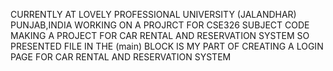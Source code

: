 CURRENTLY AT LOVELY PROFESSIONAL UNIVERSITY (JALANDHAR) PUNJAB,INDIA
WORKING ON A PROJRCT FOR CSE326 SUBJECT CODE
MAKING A PROJECT FOR CAR RENTAL AND RESERVATION SYSTEM
SO PRESENTED FILE IN THE (main) BLOCK IS MY PART OF CREATING A LOGIN PAGE FOR CAR RENTAL AND RESERVATION SYSTEM
